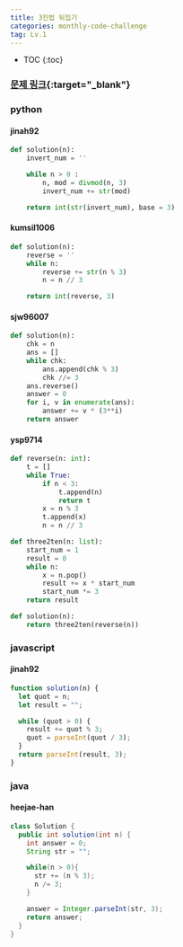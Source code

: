 ```yaml
---
title: 3진법 뒤집기
categories: monthly-code-challenge
tag: Lv.1
---
```


- TOC
  {:toc}

### [문제 링크](https://programmers.co.kr/learn/courses/30/lessons/68935){:target="\_blank"}

### python

#### jinah92

```python
def solution(n):
    invert_num = ''

    while n > 0 :
        n, mod = divmod(n, 3)
        invert_num += str(mod)

    return int(str(invert_num), base = 3)
```

#### kumsil1006

```python
def solution(n):
    reverse = ''
    while n:
        reverse += str(n % 3)
        n = n // 3

    return int(reverse, 3)
```

#### sjw96007

```python
def solution(n):
    chk = n
    ans = []
    while chk:
        ans.append(chk % 3)
        chk //= 3
    ans.reverse()
    answer = 0
    for i, v in enumerate(ans):
        answer += v * (3**i)
    return answer
```

#### ysp9714
```python
def reverse(n: int):
    t = []
    while True:
        if n < 3:
            t.append(n)
            return t
        x = n % 3
        t.append(x)
        n = n // 3

def three2ten(n: list):
    start_num = 1
    result = 0
    while n:
        x = n.pop()
        result += x * start_num
        start_num *= 3
    return result

def solution(n):
    return three2ten(reverse(n))
```

### javascript

#### jinah92

```javascript
function solution(n) {
  let quot = n;
  let result = "";

  while (quot > 0) {
    result += quot % 3;
    quot = parseInt(quot / 3);
  }
  return parseInt(result, 3);
}
```

### java

#### heejae-han

```java
class Solution {
  public int solution(int n) {
    int answer = 0;
    String str = "";

    while(n > 0){
      str += (n % 3);
      n /= 3;
    }

    answer = Integer.parseInt(str, 3);
    return answer;
  }
}
```
